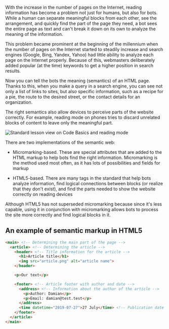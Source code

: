 
With the increase in the number of pages on the Internet, reading information has become a problem not just for humans, but also for bots. While a human can separate meaningful blocks from each other, see the arrangement, and quickly find the part of the page they need, a bot sees the entire page as text and can't break it down on its own to analyze the meaning of the information.

This problem became prominent at the beginning of the millennium when the number of pages on the Internet started to steadily increase and search engines (Google, Bing, Yandex, Yahoo) had little ability to analyze each page on the Internet properly. Because of this, webmasters deliberately added popular (at the time) keywords to get a higher position in search results.

Now you can tell the bots the meaning (semantics) of an HTML page. Thanks to this, when you make a query in a search engine, you can see not only a list of links to sites, but also specific information, such as a recipe for a pie, the route to the desired street, or the contact details for an organization.

The right semantics also allow devices to perceive parts of the website correctly. For example, reading mode on phones tries to discard unrelated blocks of content to leave only the meaningful part.

![Standard lesson view on Code Basics and reading mode](https://raw.githubusercontent.com/hexlet-basics/exercises-html/main/modules/70-other/10-semantics/assets/mode_en.jpg)

There are two implementations of the semantic web:

*	Micromarking-based. These are special attributes that are added to the HTML markup to help bots find the right information. Micromarking is the method used most often, as it has lots of possibilities and fields for markup

*	HTML5-based. There are many tags in the standard that help bots analyze information, find logical connections between blocks (or realize that they don't exist), and find the parts needed to show the website correctly on reading devices

Although HTML5 has not superseded micromarking because since it's less capable, using it in conjunction with micromarking allows bots to process the site more correctly and find logical blocks in it.

## An example of semantic markup in HTML5

```html
<main> <!-- Determining the main part of the page -->
  <article> <!-- Determining the article -->
    <header> <!-- Title information for the article -->
      <h1>Article title</h1>
      <img src="article.png" alt="article name">
    </header>

    <p>Our text</p>

    <footer> <!-- Article footer with author and date -->
      <address> <!-- Information about the author of the article -->
        <p>Author: Damian</p>
        <p>Email: damian@test.test</p>
      </address>
      <time datetime="2019-07-27">27 July</time> <!-- Publication date -->
    </footer>
  </article>
</main>
```
